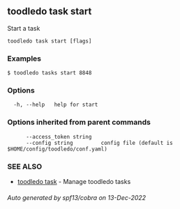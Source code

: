 ## toodledo task start

Start a task

```
toodledo task start [flags]
```

### Examples

```
$ toodledo tasks start 8848

```

### Options

```
  -h, --help   help for start
```

### Options inherited from parent commands

```
      --access_token string   
      --config string         config file (default is $HOME/config/toodledo/conf.yaml)
```

### SEE ALSO

* [toodledo task](toodledo_task.md)	 - Manage toodledo tasks

###### Auto generated by spf13/cobra on 13-Dec-2022
